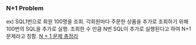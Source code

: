 ### N+1 Problem
ex) SQL1번으로 회원 100명을 조회. 각회원마다 주문한 상품을 추가로 조회하기 위해 100번의 SQL을 추가로 실행. 조회한 수 만큼 N번 SQL이 추가로 실행된다고 하여 N+1문제라고 칭함.
[N + 1 문제 총정리](https://velog.io/@xogml951/JPA-N1-%EB%AC%B8%EC%A0%9C-%ED%95%B4%EA%B2%B0-%EC%B4%9D%EC%A0%95%EB%A6%AC)
